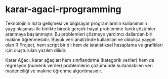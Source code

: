 # karar-agaci-rprogramming
Teknolojinin hızla gelişmesi ve bilgisayar programlarının kullanımının yaygınlaşması ile birlikte birçok gerçek hayat problemine farklı çözümler aranmaya başlanmıştır. Bu problemleri çözmeye yardımcı dallardan biri makine öğrenmesidir. Büyük veri analizinde kullanılan ve oldukça yaygın olan R Project, hem script bir dil hem de 
istatistiksel hesaplama ve grafikleri için oluşturulan yazılım dilidir.

Karar Ağacı, karar ağaçları hem sınıflandırma (kategorik veriler) hem de regresyon (numerik veriler) problemlerin çözümünde kullanılabilen veri madenciliği ve makine 
öğrenme algoritmasıdır.
